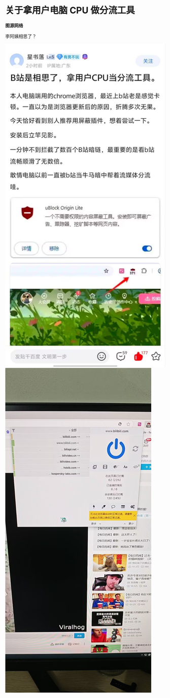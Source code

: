 # 关于拿用户电脑 CPU 做分流工具

**图源网络**

李阿姨相思了？

![](https://raw.githubusercontent.com/bxx-114514/evil-of-bilibili/refs/heads/main/Images/250507/1.jpg)
![](https://raw.githubusercontent.com/bxx-114514/evil-of-bilibili/refs/heads/main/Images/250507/2.jpg)
